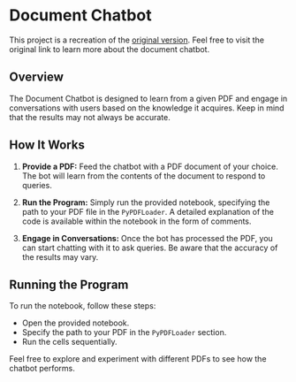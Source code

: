 # Document Chatbot

This project is a recreation of the [original version](https://www.kaggle.com/discussions/general/436613). Feel free to visit the original link to learn more about the  document chatbot.

## Overview

The Document Chatbot is designed to learn from a given PDF and engage in conversations with users based on the knowledge it acquires. Keep in mind that the results may not always be accurate.

## How It Works

1. **Provide a PDF:** Feed the chatbot with a PDF document of your choice. The bot will learn from the contents of the document to respond to queries.

2. **Run the Program:** Simply run the provided notebook, specifying the path to your PDF file in the `PyPDFLoader`. A detailed explanation of the code is available within the notebook in the form of comments.

3. **Engage in Conversations:** Once the bot has processed the PDF, you can start chatting with it to ask queries. Be aware that the accuracy of the results may vary.

## Running the Program

To run the notebook, follow these steps:

- Open the provided notebook.
- Specify the path to your PDF in the `PyPDFLoader` section.
- Run the cells sequentially.

Feel free to explore and experiment with different PDFs to see how the chatbot performs.


